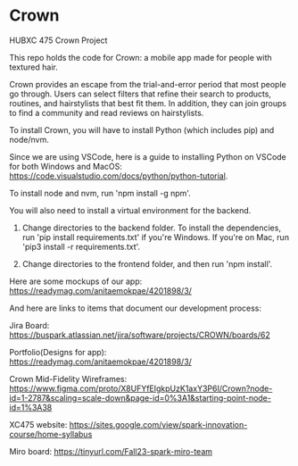 # Crown
HUBXC 475 Crown Project

This repo holds the code for Crown: a mobile app made for people with textured hair.

Crown provides an escape from the trial-and-error period that most people go through. Users can select filters that refine their search to products, routines, and hairstylists that best fit them. In addition, they can join groups to find a community and read reviews on hairstylists.

To install Crown, you will have to install Python (which includes pip) and node/nvm.

Since we are using VSCode, here is a guide to installing Python on VSCode for both Windows
and MacOS: https://code.visualstudio.com/docs/python/python-tutorial.

To install node and nvm, run 'npm install -g npm'.

You will also need to install a virtual environment for the backend.

1. Change directories to the backend folder. To install the dependencies, run 'pip install requirements.txt' if you're Windows. If you're on Mac, run 'pip3 install -r requirements.txt'.

2. Change directories to the frontend folder, and then run 'npm install'.

Here are some mockups of our app: https://readymag.com/anitaemokpae/4201898/3/

And here are links to items that document our development process:

Jira Board: https://buspark.atlassian.net/jira/software/projects/CROWN/boards/62

Portfolio(Designs for app): https://readymag.com/anitaemokpae/4201898/3/

Crown Mid-Fidelity Wireframes: https://www.figma.com/proto/X8UFYfEIgkpUzK1axY3P6I/Crown?node-id=1-2787&scaling=scale-down&page-id=0%3A1&starting-point-node-id=1%3A38

XC475 website: https://sites.google.com/view/spark-innovation-course/home-syllabus

Miro board: https://tinyurl.com/Fall23-spark-miro-team
